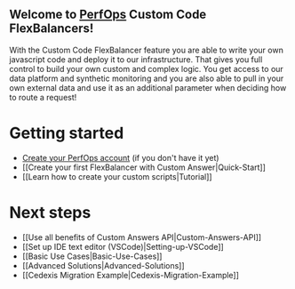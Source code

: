 ## Welcome to [PerfOps](https://perfops.net/) Custom Code FlexBalancers!

With the Custom Code FlexBalancer feature you are able to write your own javascript code and deploy it to our infrastructure. That gives you full control to build your own custom and complex logic. You get access to our data platform and synthetic monitoring and you are also able to pull in your own external data and use it as an additional parameter when deciding how to route a request!



# Getting started 

* [Create your PerfOps account](https://panel.perfops.net/register) (if you don't have it yet)
* [[Create your first FlexBalancer with Custom Answer|Quick-Start]]
* [[Learn how to create your custom scripts|Tutorial]]

# Next steps

* [[Use all benefits of Custom Answers API|Custom-Answers-API]]
* [[Set up IDE text editor (VSCode)|Setting-up-VSCode]]
* [[Basic Use Cases|Basic-Use-Cases]]
* [[Advanced Solutions|Advanced-Solutions]]
* [[Cedexis Migration Example|Cedexis-Migration-Example]]

